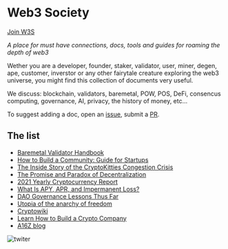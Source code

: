 # Web3 Society

[Join W3S](https://t.me/web_3_society)

*A place for must have connections, docs, tools and guides for roaming the depth of web3*

Wether you are a developer, founder, staker, validator, user, miner, degen, ape, customer, inverstor or any other fairytale creature exploring the web3 universe, you might find this collection of documents very useful. 

We discuss: blockchain, validators, baremetal, POW, POS, DeFi, consencus computing, governance, AI, privacy, the history of money, etc...

To suggest adding a doc, open an [issue](https://github.com/citizenweb3/library/issues), submit a [PR](https://github.com/citizenweb3/library/pulls). 

## The list

- [Baremetal Validator Handbook](https://bvc.citizenweb3.com/)
- [How to Build a Community: Guide for Startups](https://tribally.app/guide/)
- [The Inside Story of the CryptoKitties Congestion Crisis](https://consensys.net/blog/news/the-inside-story-of-the-cryptokitties-congestion-crisis/)
- [The Promise and Paradox of Decentralization](https://urbit.org/blog/2021-11-18-the-promise-and-paradox-of-decentralization)
- [2021 Yearly Cryptocurrency Report](https://www.coingecko.com/buzz/2021-yearly-cryptocurrency-report)
- [What Is APY, APR, and Impermanent Loss?](https://www.coingecko.com/buzz/what-is-apy-apr-and-impermanent-loss)
- [DAO Governance Lessons Thus Far](https://www.coingecko.com/premium/publications/dao-governance-lessons-thus-far)
- [Utopia of the anarchy of freedom](https://serejandmyself.github.io/blog/2019/08/07/The-anarchy-of-freedom.html)
- [Cryptowiki](https://github.com/serejandmyself/cryptowiki/blob/master/cryptowiki.md)
- [Learn How to Build a Crypto Company](https://a16z.com/crypto-startup-school/)
- [A16Z blog](https://future.a16z.com/)


![twiter](https://github.com/user-attachments/assets/363faa6d-92cb-4a68-9de1-a9d3f608a0bc)

